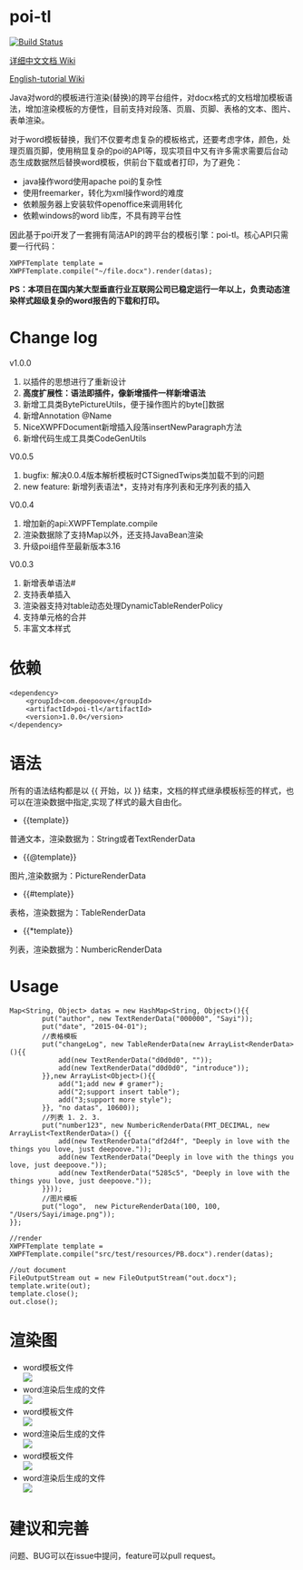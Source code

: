 # poi-tl

[![Build Status](https://travis-ci.org/Sayi/poi-tl.svg?branch=master)](https://travis-ci.org/Sayi/poi-tl)  

[详细中文文档 Wiki](https://github.com/Sayi/poi-tl/wiki/1.%E4%B8%AD%E6%96%87%E6%96%87%E6%A1%A3)

[English-tutorial Wiki](https://github.com/Sayi/poi-tl/wiki/2.English-tutorial)

Java对word的模板进行渲染(替换)的跨平台组件，对docx格式的文档增加模板语法，增加渲染模板的方便性，目前支持对段落、页眉、页脚、表格的文本、图片、表单渲染。

对于word模板替换，我们不仅要考虑复杂的模板格式，还要考虑字体，颜色，处理页眉页脚，使用稍显复杂的poi的API等，现实项目中又有许多需求需要后台动态生成数据然后替换word模板，供前台下载或者打印，为了避免：
* java操作word使用apache poi的复杂性
* 使用freemarker，转化为xml操作word的难度
* 依赖服务器上安装软件openoffice来调用转化
* 依赖windows的word lib库，不具有跨平台性

因此基于poi开发了一套拥有简洁API的跨平台的模板引擎：poi-tl。核心API只需要一行代码：

	XWPFTemplate template = XWPFTemplate.compile("~/file.docx").render(datas);

**PS：本项目在国内某大型垂直行业互联网公司已稳定运行一年以上，负责动态渲染样式超级复杂的word报告的下载和打印。**


# Change log

v1.0.0
1. 以插件的思想进行了重新设计
2. **高度扩展性：语法即插件，像新增插件一样新增语法**
3. 新增工具类BytePictureUtils，便于操作图片的byte[]数据
4. 新增Annotation @Name
5. NiceXWPFDocument新增插入段落insertNewParagraph方法
6. 新增代码生成工具类CodeGenUtils 

V0.0.5 
1. bugfix: 解决0.0.4版本解析模板时CTSignedTwips类加载不到的问题  
2. new feature: 新增列表语法*，支持对有序列表和无序列表的插入 

V0.0.4 
1. 增加新的api:XWPFTemplate.compile  
2. 渲染数据除了支持Map以外，还支持JavaBean渲染 
3. 升级poi组件至最新版本3.16

V0.0.3  
1. 新增表单语法#  
2. 支持表单插入  
2. 渲染器支持对table动态处理DynamicTableRenderPolicy  
3. 支持单元格的合并  
4. 丰富文本样式

# 依赖
    <dependency>
        <groupId>com.deepoove</groupId>
        <artifactId>poi-tl</artifactId>
        <version>1.0.0</version>
    </dependency>

# 语法
所有的语法结构都是以 {{ 开始，以 }} 结束，文档的样式继承模板标签的样式，也可以在渲染数据中指定,实现了样式的最大自由化。

* {{template}}

普通文本，渲染数据为：String或者TextRenderData

* {{@template}}

图片,渲染数据为：PictureRenderData

* {{#template}}

表格，渲染数据为：TableRenderData

* {{*template}}

列表，渲染数据为：NumbericRenderData

# Usage
    
    Map<String, Object> datas = new HashMap<String, Object>(){{
            put("author", new TextRenderData("000000", "Sayi"));
            put("date", "2015-04-01");
            //表格模板
            put("changeLog", new TableRenderData(new ArrayList<RenderData>(){{
				add(new TextRenderData("d0d0d0", ""));
				add(new TextRenderData("d0d0d0", "introduce"));
			}},new ArrayList<Object>(){{
				add("1;add new # gramer");
				add("2;support insert table");
				add("3;support more style");
			}}, "no datas", 10600));
            //列表 1. 2. 3.
            put("number123", new NumbericRenderData(FMT_DECIMAL, new ArrayList<TextRenderData>() {{
			    add(new TextRenderData("df2d4f", "Deeply in love with the things you love, just deepoove."));
			    add(new TextRenderData("Deeply in love with the things you love, just deepoove."));
			    add(new TextRenderData("5285c5", "Deeply in love with the things you love, just deepoove."));
		    }}));
            //图片模板
            put("logo",  new PictureRenderData(100, 100, "/Users/Sayi/image.png"));
    }};

    //render
    XWPFTemplate template = XWPFTemplate.compile("src/test/resources/PB.docx").render(datas);

    //out document
    FileOutputStream out = new FileOutputStream("out.docx");
    template.write(out);
    template.close();
    out.close();

# 渲染图
* word模板文件  
![](dist/temp3.png)
* word渲染后生成的文件  
![](dist/tempv3.png)
* word模板文件  
![](dist/temp4.png)
* word渲染后生成的文件  
![](dist/tempv4.png)
* word模板文件  
![](dist/temp5.png)
* word渲染后生成的文件  
![](dist/tempv5.png)


# 建议和完善
问题、BUG可以在issue中提问，feature可以pull request。

